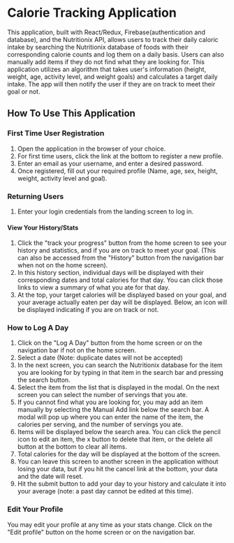 # Calorie Tracking Application

This application, built with React/Redux, Firebase(authentication and database), and the Nutritionix API, allows users to track their daily caloric intake by searching the Nutritionix database of foods with their corresponding calorie counts and log them on a daily basis. Users can also manually add items if they do not find what they are looking for. This application utilizes an algorithm that takes user's information (height, weight, age, activity level, and weight goals) and calculates a target daily intake. The app will then notify the user if they are on track to meet their goal or not.

## How To Use This Application

### First Time User Registration
1. Open the application in the browser of your choice.
2. For first time users, click the link at the bottom to register a new profile.
3. Enter an email as your username, and enter a desired password.
4. Once registered, fill out your required profile (Name, age, sex, height, weight, activity level and goal).

### Returning Users
1. Enter your login credentials from the landing screen to log in.

#### View Your History/Stats
1. Click the "track your progress" button from the home screen to see your history and statistics, and if you are on track to meet your goal. (This can also be accessed from the "History" button from the navigation bar when not on the home screen).
2. In this history section, individual days will be displayed with their corresponding dates and total calories for that day. You can click those links to view a summary of what you ate for that day.
3. At the top, your target calories will be displayed based on your goal, and your average actually eaten per day will be displayed. Below, an icon will be displayed indicating if you are on track or not.

### How to Log A Day

1. Click on the "Log A Day" button from the home screen or on the navigation bar if not on the home screen.
2. Select a date (Note: duplicate dates will not be accepted)
3. In the next screen, you can search the Nutritionix database for the item you are looking for by typing in that item in the search bar and pressing the search button.
4. Select the item from the list that is displayed in the modal. On the next screen you can select the number of servings that you ate.
5. If you cannot find what you are looking for, you may add an item manually by selecting the Manual Add link below the search bar. A modal will pop up where you can enter the name of the item, the calories per serving, and the number of servings you ate.
6. Items will be displayed below the search area. You can click the pencil icon to edit an item, the x button to delete that item, or the delete all button at the bottom to clear all items.
7. Total calories for the day will be displayed at the bottom of the screen.
8. You can leave this screen to another screen in the application without losing your data, but if you hit the cancel link at the bottom, your data and the date will reset.
9. Hit the submit button to add your day to your history and calculate it into your average (note: a past day cannot be edited at this time).

### Edit Your Profile

You may edit your profile at any time as your stats change. Click on the "Edit profile" button on the home screen or on the navigation bar.
